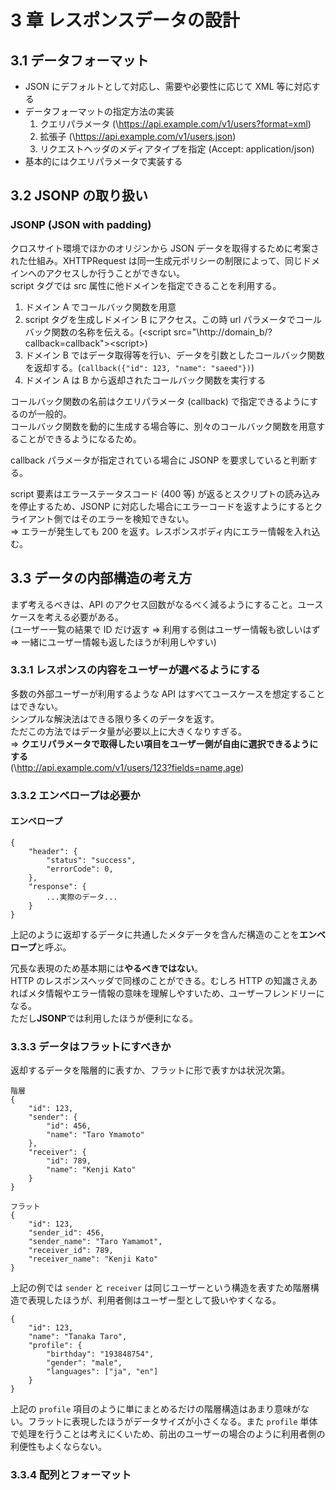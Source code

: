 # 3 章 レスポンスデータの設計

## 3.1 データフォーマット

- JSON にデフォルトとして対応し、需要や必要性に応じて XML 等に対応する
- データフォーマットの指定方法の実装
	1. クエリパラメータ (\https://api.example.com/v1/users?format=xml)
	2. 拡張子 (\https://api.example.com/v1/users.json)
	3. リクエストヘッダのメディアタイプを指定 (Accept: application/json)
- 基本的にはクエリパラメータで実装する

## 3.2 JSONP の取り扱い

### JSONP (JSON with padding)

クロスサイト環境でほかのオリジンから JSON データを取得するために考案された仕組み。XHTTPRequest は同一生成元ポリシーの制限によって、同じドメインへのアクセスしか行うことができない。  
script タグでは src 属性に他ドメインを指定できることを利用する。

1. ドメイン A でコールバック関数を用意
2. script タグを生成しドメイン B にアクセス。この時 url パラメータでコールバック関数の名称を伝える。(\<script src="\http://domain_b/?callback=callback">\<script>)
3. ドメイン B ではデータ取得等を行い、データを引数としたコールバック関数を返却する。(`callback({"id": 123, "name": "saeed"})`)
4. ドメイン A は B から返却されたコールバック関数を実行する

コールバック関数の名前はクエリパラメータ (callback) で指定できるようにするのが一般的。  
コールバック関数を動的に生成する場合等に、別々のコールバック関数を用意することができるようになるため。

callback パラメータが指定されている場合に JSONP を要求していると判断する。

script 要素はエラーステータスコード (400 等) が返るとスクリプトの読み込みを停止するため、JSONP に対応した場合にエラーコードを返すようにするとクライアント側ではそのエラーを検知できない。  
=> エラーが発生しても 200 を返す。レスポンスボディ内にエラー情報を入れ込む。

## 3.3 データの内部構造の考え方

まず考えるべきは、API のアクセス回数がなるべく減るようにすること。ユースケースを考える必要がある。  
(ユーザー一覧の結果で ID だけ返す => 利用する側はユーザー情報も欲しいはず => 一緒にユーザー情報も返したほうが利用しやすい)

### 3.3.1 レスポンスの内容をユーザーが選べるようにする

多数の外部ユーザーが利用するような API はすべてユースケースを想定することはできない。  
シンプルな解決法はできる限り多くのデータを返す。  
ただこの方法ではデータ量が必要以上に大きくなりすぎる。  
⇒ **クエリパラメータで取得したい項目をユーザー側が自由に選択できるようにする**  
(\http://api.example.com/v1/users/123?fields=name,age)

### 3.3.2 エンベロープは必要か

#### エンベロープ

```
{
	"header": {
		"status": "success",
		"errorCode": 0,
	},
	"response": {
		...実際のデータ...
	}
}
```

上記のように返却するデータに共通したメタデータを含んだ構造のことを**エンベロープ**と呼ぶ。

冗長な表現のため基本期には**やるべきではない**。  
HTTP のレスポンスヘッダで同様のことができる。むしろ HTTP の知識さえあればメタ情報やエラー情報の意味を理解しやすいため、ユーザーフレンドリーになる。  
ただし**JSONP**では利用したほうが便利になる。

### 3.3.3 データはフラットにすべきか

返却するデータを階層的に表すか、フラットに形で表すかは状況次第。

```
階層
{
	"id": 123,
	"sender": {
		"id": 456,
		"name": "Taro Ymamoto"
	},
	"receiver": {
		"id": 789,
		"name": "Kenji Kato"
	}
}

フラット
{
	"id": 123,
	"sender_id": 456,
	"sender_name": "Taro Yamamot",
	"receiver_id": 789,
	"receiver_name": "Kenji Kato"
}
```

上記の例では `sender` と `receiver` は同じユーザーという構造を表すため階層構造で表現したほうが、利用者側はユーザー型として扱いやすくなる。

```
{
	"id": 123,
	"name": "Tanaka Taro",
	"profile": {
		"birthday": "193848754",
		"gender": "male",
		"languages": ["ja", "en"]
	}
}
```

上記の `profile` 項目のように単にまとめるだけの階層構造はあまり意味がない。フラットに表現したほうがデータサイズが小さくなる。また `profile` 単体で処理を行うことは考えにくいため、前出のユーザーの場合のように利用者側の利便性もよくならない。

### 3.3.4 配列とフォーマット

